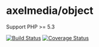 # axelmedia/object

Support PHP >= 5.3

[![Build Status](https://travis-ci.org/axelmedia/object.svg?branch=master)](https://travis-ci.org/axelmedia/object)
[![Coverage Status](https://coveralls.io/repos/github/axelmedia/object/badge.svg?branch=master)](https://coveralls.io/github/axelmedia/object?branch=master)
